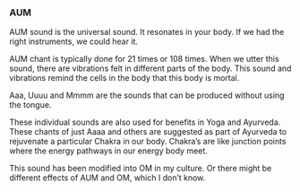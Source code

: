 ### AUM 
AUM sound is the universal sound. It resonates in your body. If we had the right instruments, we could hear it. 

AUM chant is typically done for 21 times or 108 times. When we utter this sound, there are vibrations felt in different parts of the body. This sound and vibrations remind the cells in the body that this body is mortal.

Aaa, Uuuu and Mmmm are the sounds that can be produced without using the tongue. 

These individual sounds are also used for benefits in Yoga and Ayurveda. These chants of just Aaaa and others are suggested as part of Ayurveda to rejuvenate a particular Chakra in our body. Chakra’s are like junction points where the energy pathways in our energy body meet. 

This sound has been modified into OM in my culture. Or there might be different effects of AUM and OM, which I don’t know.


